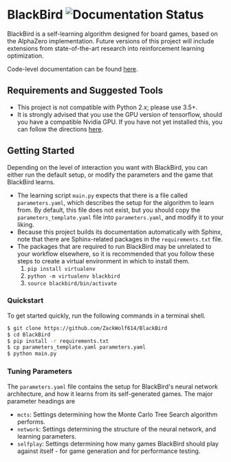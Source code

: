 # BlackBird ![Documentation Status](https://readthedocs.org/projects/blackbirdai/badge/?version=latest&style=plastic)

BlackBird is a self-learning algorithm designed for board games, based on the AlphaZero implementation. Future versions of this project will include extensions from state-of-the-art research into reinforcement learning optimization.

Code-level documentation can be found [here](http://blackbirdai.readthedocs.io/en/latest).

## Requirements and Suggested Tools
- This project is not compatible with Python 2.x; please use 3.5+.
- It is strongly advised that you use the GPU version of tensorflow, should you have a compatible Nvidia GPU. If you have not yet installed this, you can follow the directions [here](https://www.tensorflow.org/install/install_windows#requirements_to_run_tensorflow_with_gpu_support).

## Getting Started

Depending on the level of interaction you want with BlackBird, you can either run the default setup, or modify the parameters and the game that BlackBird learns.

- The learning script `main.py` expects that there is a file called `parameters.yaml`, which describes the setup for the algorithm to learn from. By default, this file does not exist, but you should copy the `parameters_template.yaml` file into `parameters.yaml`, and modify it to your liking.
- Because this project builds its documentation automatically with Sphinx, note that there are Sphinx-related packages in the `requirements.txt` file.
- The packages that are required to run BlackBird may be unrelated to your workflow elsewhere, so it is recommended that you follow these steps to create a virtual environment in which to install them.
  1. `pip install virtualenv`
  1. `python -m virtualenv blackbird`
  1. `source blackbird/bin/activate`

### Quickstart

To get started quickly, run the following commands in a terminal shell.

```bash
$ git clone https://github.com/ZackWolf614/BlackBird
$ cd BlackBird
$ pip install -r requirements.txt
$ cp parameters_template.yaml parameters.yaml
$ python main.py
```

### Tuning Parameters

The `parameters.yaml` file contains the setup for BlackBird's neural network architecture, and how it learns from its self-generated games. The major parameter headings are
- `mcts`: Settings determining how the Monte Carlo Tree Search algorithm performs.
- `network`: Settings determining the structure of the neural network, and learning parameters.
- `selfplay`: Settings determining how many games BlackBird should play against itself - for game generation and for performance testing.
